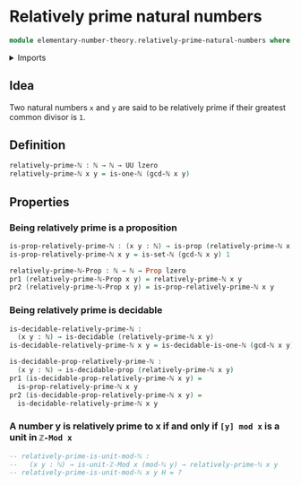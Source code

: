 # Relatively prime natural numbers

```agda
module elementary-number-theory.relatively-prime-natural-numbers where
```

<details><summary>Imports</summary>

```agda
open import elementary-number-theory.equality-natural-numbers
open import elementary-number-theory.greatest-common-divisor-natural-numbers
open import elementary-number-theory.natural-numbers
open import foundation.decidable-propositions
open import foundation.decidable-types
open import foundation.dependent-pair-types
open import foundation.propositions
open import foundation.universe-levels
```

</details>

## Idea

Two natural numbers `x` and `y` are said to be relatively prime if their greatest common divisor is `1`.

## Definition

```agda
relatively-prime-ℕ : ℕ → ℕ → UU lzero
relatively-prime-ℕ x y = is-one-ℕ (gcd-ℕ x y)
```

## Properties

### Being relatively prime is a proposition

```agda
is-prop-relatively-prime-ℕ : (x y : ℕ) → is-prop (relatively-prime-ℕ x y)
is-prop-relatively-prime-ℕ x y = is-set-ℕ (gcd-ℕ x y) 1

relatively-prime-ℕ-Prop : ℕ → ℕ → Prop lzero
pr1 (relatively-prime-ℕ-Prop x y) = relatively-prime-ℕ x y
pr2 (relatively-prime-ℕ-Prop x y) = is-prop-relatively-prime-ℕ x y
```

### Being relatively prime is decidable

```agda
is-decidable-relatively-prime-ℕ :
  (x y : ℕ) → is-decidable (relatively-prime-ℕ x y)
is-decidable-relatively-prime-ℕ x y = is-decidable-is-one-ℕ (gcd-ℕ x y)

is-decidable-prop-relatively-prime-ℕ :
  (x y : ℕ) → is-decidable-prop (relatively-prime-ℕ x y)
pr1 (is-decidable-prop-relatively-prime-ℕ x y) =
  is-prop-relatively-prime-ℕ x y
pr2 (is-decidable-prop-relatively-prime-ℕ x y) =
  is-decidable-relatively-prime-ℕ x y
```

### A number y is relatively prime to x if and only if `[y] mod x` is a unit in `ℤ-Mod x`

```agda
-- relatively-prime-is-unit-mod-ℕ :
--   (x y : ℕ) → is-unit-ℤ-Mod x (mod-ℕ y) → relatively-prime-ℕ x y
-- relatively-prime-is-unit-mod-ℕ x y H = ?
